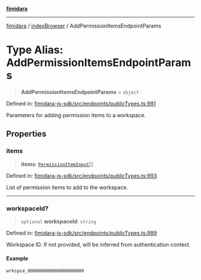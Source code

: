 [**fimidara**](../../README.md)

***

[fimidara](../../modules.md) / [indexBrowser](../README.md) / AddPermissionItemsEndpointParams

# Type Alias: AddPermissionItemsEndpointParams

> **AddPermissionItemsEndpointParams** = `object`

Defined in: [fimidara-js-sdk/src/endpoints/publicTypes.ts:981](https://github.com/softkave/fimidara/blob/feac071900ab8644442d355e5cb5db9df2f34600/fimidara-js-sdk/src/endpoints/publicTypes.ts#L981)

Parameters for adding permission items to a workspace.

## Properties

### items

> **items**: [`PermissionItemInput`](PermissionItemInput.md)[]

Defined in: [fimidara-js-sdk/src/endpoints/publicTypes.ts:993](https://github.com/softkave/fimidara/blob/feac071900ab8644442d355e5cb5db9df2f34600/fimidara-js-sdk/src/endpoints/publicTypes.ts#L993)

List of permission items to add to the workspace.

***

### workspaceId?

> `optional` **workspaceId**: `string`

Defined in: [fimidara-js-sdk/src/endpoints/publicTypes.ts:989](https://github.com/softkave/fimidara/blob/feac071900ab8644442d355e5cb5db9df2f34600/fimidara-js-sdk/src/endpoints/publicTypes.ts#L989)

Workspace ID. If not provided, will be inferred from authentication context.

#### Example

```
wrkspce_000000000000000000000
```
